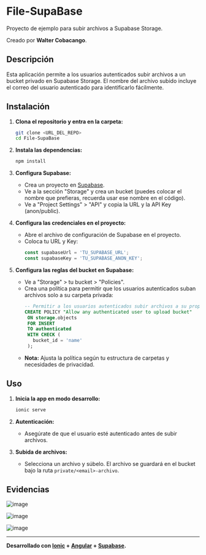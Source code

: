 # File-SupaBase

Proyecto de ejemplo para subir archivos a Supabase Storage. 

Creado por **Walter Cobacango**.

## Descripción

Esta aplicación permite a los usuarios autenticados subir archivos a un bucket privado en Supabase Storage. El nombre del archivo subido incluye el correo del usuario autenticado para identificarlo fácilmente.



## Instalación

1. **Clona el repositorio y entra en la carpeta:**
   ```bash
   git clone <URL_DEL_REPO>
   cd File-SupaBase
   ```

2. **Instala las dependencias:**
   ```bash
   npm install
   ```

3. **Configura Supabase:**
   - Crea un proyecto en [Supabase](https://app.supabase.com/).
   - Ve a la sección "Storage" y crea un bucket (puedes colocar el nombre que prefieras, recuerda usar ese nombre en el código).
   - Ve a "Project Settings" > "API" y copia la URL y la API Key (anon/public).

4. **Configura las credenciales en el proyecto:**
   - Abre el archivo de configuración de Supabase en el proyecto.
   - Coloca tu URL y Key:
     ```ts
     const supabaseUrl = 'TU_SUPABASE_URL';
     const supabaseKey = 'TU_SUPABASE_ANON_KEY';
     ```

5. **Configura las reglas del bucket en Supabase:**
   - Ve a "Storage" > tu bucket > "Policies".
   - Crea una política para permitir que los usuarios autenticados suban archivos solo a su carpeta privada:
     ```sql
     -- Permitir a los usuarios autenticados subir archivos a su propia carpeta
     CREATE POLICY "Allow any authenticated user to upload bucket"
      ON storage.objects
      FOR INSERT
      TO authenticated 
      WITH CHECK (
        bucket_id = 'name'
      );
     ```
   - **Nota:** Ajusta la política según tu estructura de carpetas y necesidades de privacidad.

## Uso

1. **Inicia la app en modo desarrollo:**
   
   ```bash
   ionic serve
   ```

2. **Autenticación:**
   - Asegúrate de que el usuario esté autenticado antes de subir archivos.

3. **Subida de archivos:**
   - Selecciona un archivo y súbelo. El archivo se guardará en el bucket bajo la ruta `private/<email>-archivo`.

## Evidencias

![image](https://github.com/user-attachments/assets/ef4918e0-3801-4572-81ee-5ad42f25c98d)


![image](https://github.com/user-attachments/assets/80d2a9b3-e466-4eb9-ae06-ae83ea22bfd9)


![image](https://github.com/user-attachments/assets/678649bf-b383-4a0d-b200-15d6ccf80272)


---

**Desarrollado con [Ionic](https://ionicframework.com/) + [Angular](https://angular.io/) + [Supabase](https://supabase.com/).**

